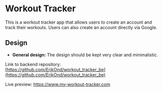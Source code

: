 # Workout Tracker

This is a workout tracker app that allows users to create an account and track their workouts. Users can also create an account directly via Google.

## Design

- **General design:** The design should be kept very clear and minimalistic.

Link to backend repository: [https://github.com/ErikOnd/workout_tracker_be](https://github.com/ErikOnd/workout_tracker_be)

Live preview: https://www.my-workout-tracker.com
